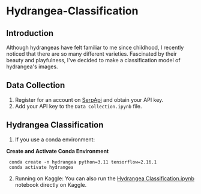 # Hydrangea-Classification

## Introduction

Although hydrangeas have felt familiar to me since childhood, I recently noticed that there are so many different varieties. Fascinated by their beauty and playfulness, I've decided to make a classification model of hydrangea's images.

## Data Collection
1. Register for an account on [SerpApi](https://serpapi.com/) and obtain your API key.
2. Add your API key to the `Data Collection.ipynb` file.

## Hydrangea Classification
1. If you use a conda environment:

  **Create and Activate Conda Environment**
  
     conda create -n hydrangea python=3.11 tensorflow=2.16.1
     conda activate hydrangea
     
2. Running on Kaggle:
  You can also run the [Hydrangea Classification.ipynb](https://www.kaggle.com/code/elenamotonishi/beginner-hydrangea-classification?scriptVersionId=189850834) notebook directly on Kaggle.
